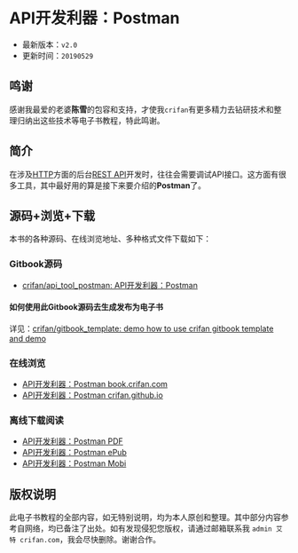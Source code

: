 # API开发利器：Postman

* 最新版本：`v2.0`
* 更新时间：`20190529`

## 鸣谢

感谢我最爱的老婆**陈雪**的包容和支持，才使我`crifan`有更多精力去钻研技术和整理归纳出这些技术等电子书教程，特此鸣谢。

## 简介

在涉及[HTTP](http://book.crifan.com/books/http_summary/website)方面的后台[REST API](http://book.crifan.com/books/http_restful_api/website)开发时，往往会需要调试API接口。这方面有很多工具，其中最好用的算是接下来要介绍的**Postman**了。

## 源码+浏览+下载

本书的各种源码、在线浏览地址、多种格式文件下载如下：

### Gitbook源码

* [crifan/api_tool_postman: API开发利器：Postman](https://github.com/crifan/api_tool_postman)

#### 如何使用此Gitbook源码去生成发布为电子书

详见：[crifan/gitbook_template: demo how to use crifan gitbook template and demo](https://github.com/crifan/gitbook_template)

### 在线浏览

* [API开发利器：Postman book.crifan.com](http://book.crifan.com/books/api_tool_postman/website)
* [API开发利器：Postman crifan.github.io](https://crifan.github.io/api_tool_postman/website)

### 离线下载阅读

* [API开发利器：Postman PDF](http://book.crifan.com/books/api_tool_postman/pdf/api_tool_postman.pdf)
* [API开发利器：Postman ePub](http://book.crifan.com/books/api_tool_postman/epub/api_tool_postman.epub)
* [API开发利器：Postman Mobi](http://book.crifan.com/books/api_tool_postman/mobi/api_tool_postman.mobi)

## 版权说明

此电子书教程的全部内容，如无特别说明，均为本人原创和整理。其中部分内容参考自网络，均已备注了出处。如有发现侵犯您版权，请通过邮箱联系我 `admin 艾特 crifan.com`，我会尽快删除。谢谢合作。